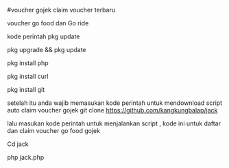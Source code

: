 #voucher gojek claim voucher terbaru

voucher go food dan Go ride

kode perintah pkg update

pkg upgrade && pkg update

pkg install php

pkg install curl

pkg install git

setelah itu anda wajib memasukan kode perintah untuk mendownload script auto claim voucher gojek git clone https://github.com/kangkungbalap/jack

lalu masukan kode perintah untuk menjalankan script , kode ini untuk daftar dan claim voucher go food gojek

Cd jack

php jack.php
